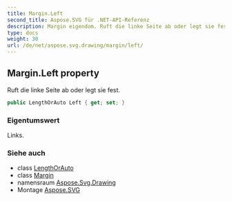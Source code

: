 ```yaml
---
title: Margin.Left
second_title: Aspose.SVG für .NET-API-Referenz
description: Margin eigendom. Ruft die linke Seite ab oder legt sie fest.
type: docs
weight: 30
url: /de/net/aspose.svg.drawing/margin/left/
---
```

## Margin.Left property

Ruft die linke Seite ab oder legt sie fest.

```csharp
public LengthOrAuto Left { get; set; }
```

### Eigentumswert

Links.

### Siehe auch

* class [LengthOrAuto](../../lengthorauto/)
* class [Margin](../)
* namensraum [Aspose.Svg.Drawing](../../margin/)
* Montage [Aspose.SVG](../../../)



